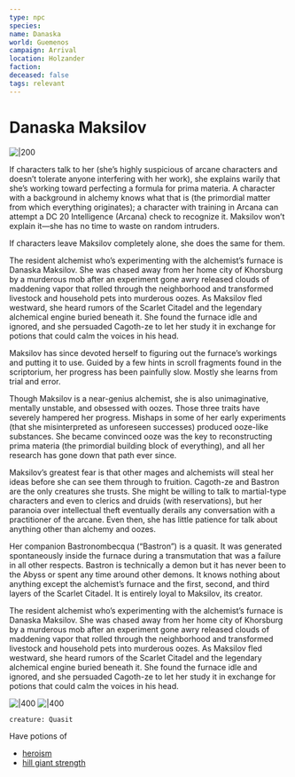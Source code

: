 ```yaml
---
type: npc
species: 
name: Danaska
world: Guemenos
campaign: Arrival
location: Holzander
faction: 
deceased: false
tags: relevant
---
```



# Danaska Maksilov

![|200](https://i.imgur.com/flD3Toy.png)


If characters talk to her (she’s highly suspicious of arcane characters and doesn’t tolerate anyone interfering with her work), she explains warily that she’s working toward perfecting a formula for prima materia. A character with a background in alchemy knows what that is (the primordial matter from which everything originates); a character with training in Arcana can attempt a DC 20 Intelligence (Arcana) check to recognize it. Maksilov won’t explain it—she has no time to waste on random intruders.

If characters leave Maksilov completely alone, she does the same for them.

The resident alchemist who’s experimenting with the alchemist’s furnace is Danaska Maksilov. She was chased away from her home city of Khorsburg by a murderous mob after an experiment gone awry released clouds of maddening vapor that rolled through the neighborhood and transformed livestock and household pets into murderous oozes. As Maksilov fled westward, she heard rumors of the Scarlet Citadel and the legendary alchemical engine buried beneath it. She found the furnace idle and ignored, and she persuaded Cagoth-ze to let her study it in exchange for potions that could calm the voices in his head.

Maksilov has since devoted herself to figuring out the furnace’s workings and putting it to use. Guided by a few hints in scroll fragments found in the scriptorium, her progress has been painfully slow. Mostly she learns from trial and error.

Though Maksilov is a near-genius alchemist, she is also unimaginative, mentally unstable, and obsessed with oozes. Those three traits have severely hampered her progress. Mishaps in some of her early experiments (that she misinterpreted as unforeseen successes) produced ooze-like substances. She became convinced ooze was the key to reconstructing prima materia (the primordial building block of everything), and all her research has gone down that path ever since.

Maksilov’s greatest fear is that other mages and alchemists will steal her ideas before she can see them through to fruition. Cagoth-ze and Bastron are the only creatures she trusts. She might be willing to talk to martial-type characters and even to clerics and druids (with reservations), but her paranoia over intellectual theft eventually derails any conversation with a practitioner of the arcane. Even then, she has little patience for talk about anything other than alchemy and oozes.

Her companion Bastronombecqua (“Bastron”) is a quasit. It was generated spontaneously inside the furnace during a transmutation that was a failure in all other respects. Bastron is technically a demon but it has never been to the Abyss or spent any time around other demons. It knows nothing about anything except the alchemist’s furnace and the first, second, and third layers of the Scarlet Citadel. It is entirely loyal to Maksilov, its creator.

The resident alchemist who’s experimenting with the alchemist’s furnace is Danaska Maksilov. She was chased away from her home city of Khorsburg by a murderous mob after an experiment gone awry released clouds of maddening vapor that rolled through the neighborhood and transformed livestock and household pets into murderous oozes. As Maksilov fled westward, she heard rumors of the Scarlet Citadel and the legendary alchemical engine buried beneath it. She found the furnace idle and ignored, and she persuaded Cagoth-ze to let her study it in exchange for potions that could calm the voices in his head.

![|400](https://i.imgur.com/92YSzyP.png)
![|400](https://i.imgur.com/WjtfVV6.png)

```statblock
creature: Quasit
```

Have potions of 
- [heroism](http://dnd5e.wikidot.com/wondrous-items:potion-of-heroism)
- [hill giant strength](https://www.dndbeyond.com/magic-items/4706-potion-of-hill-giant-strength) 